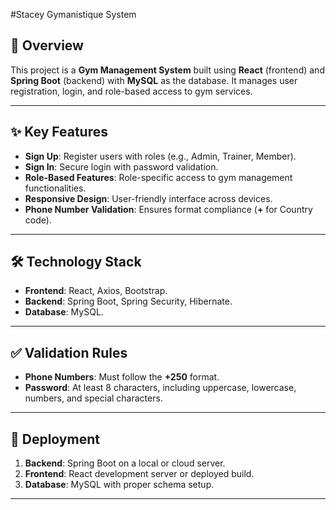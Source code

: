 #Stacey Gymanistique System

## 🌟 Overview
This project is a **Gym Management System** built using **React** (frontend) and **Spring Boot** (backend) with **MySQL** as the database. It manages user registration, login, and role-based access to gym services.

---

## ✨ Key Features
- **Sign Up**: Register users with roles (e.g., Admin, Trainer, Member).
- **Sign In**: Secure login with password validation.
- **Role-Based Features**: Role-specific access to gym management functionalities.
- **Responsive Design**: User-friendly interface across devices.
- **Phone Number Validation**: Ensures format compliance (**+** for Country code).

---

## 🛠️ Technology Stack
- **Frontend**: React, Axios, Bootstrap.
- **Backend**: Spring Boot, Spring Security, Hibernate.
- **Database**: MySQL.

---

## ✅ Validation Rules
- **Phone Numbers**: Must follow the **+250** format.
- **Password**: At least 8 characters, including uppercase, lowercase, numbers, and special characters.

---

## 🚀 Deployment
1. **Backend**: Spring Boot on a local or cloud server.
2. **Frontend**: React development server or deployed build.
3. **Database**: MySQL with proper schema setup.

---
